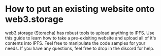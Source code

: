# How to put an existing website onto web3.storage

web3.storage (Storacha) has robust tools to upload anything to IPFS. Use this guide to learn how to take a pre-exisiting website and upload all of it's contents into IPFS. Feel free to manipulate the code samples for your needs. If you have any questions, feel free to drop in the discord for help.


 
